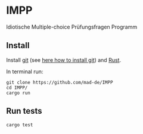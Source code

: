 # IMPP

Idiotische Multiple-choice Prüfungsfragen Programm

## Install

Install [git](https://git-scm.com) (see [here how to install git](https://www.linode.com/docs/development/version-control/how-to-install-git-on-linux-mac-and-windows/))
and [Rust](https://rustup.rs/).

In terminal run:

    git clone https://github.com/mad-de/IMPP
    cd IMPP/
    cargo run

## Run tests

    cargo test
